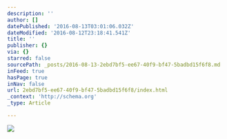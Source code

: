 ```yaml
---
description: ''
author: []
datePublished: '2016-08-13T03:01:06.032Z'
dateModified: '2016-08-12T23:18:41.541Z'
title: ''
publisher: {}
via: {}
starred: false
sourcePath: _posts/2016-08-13-2ebd7bf5-ee67-40f9-bf47-5badbd15f6f8.md
inFeed: true
hasPage: true
inNav: false
url: 2ebd7bf5-ee67-40f9-bf47-5badbd15f6f8/index.html
_context: 'http://schema.org'
_type: Article

---
```

![](https://the-grid-user-content.s3-us-west-2.amazonaws.com/e924c763-c169-4749-b7bf-780b9255d4d4.jpg)